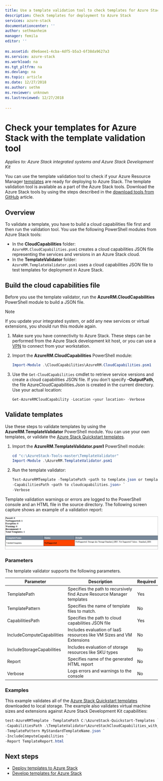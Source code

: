 ```yaml
---
title: Use a template validation tool to check templates for Azure Stack | Microsoft Docs
description: Check templates for deployment to Azure Stack
services: azure-stack
documentationcenter: ''
author: sethmanheim
manager: femila
editor: ''

ms.assetid: d9e6aee1-4cba-4df5-b5a3-6f38da9627a3
ms.service: azure-stack
ms.workload: na
ms.tgt_pltfrm: na
ms.devlang: na
ms.topic: article
ms.date: 12/27/2018
ms.author: sethm
ms.reviewer: unknown
ms.lastreviewed: 12/27/2018

---
```


# Check your templates for Azure Stack with the template validation tool

*Applies to: Azure Stack integrated systems and Azure Stack Development Kit*

You can use the template validation tool to check if your Azure Resource Manager [templates](azure-stack-arm-templates.md) are ready for deploying to Azure Stack. The template validation tool is available as a part of the Azure Stack tools. Download the Azure Stack tools by using the steps described in the [download tools from GitHub](../operator/azure-stack-powershell-download.md) article.

## Overview

To validate a template, you have to build a cloud capabilities file first and then run the validation tool. You use the following PowerShell modules from Azure Stack tools:

- In the **CloudCapabilities** folder:<br>         `AzureRM.CloudCapabilities.psm1` creates a cloud capabilities JSON file representing the services and versions in an Azure Stack cloud.
- In the **TemplateValidator** folder:<br>
`AzureRM.TemplateValidator.psm1` uses a cloud capabilities JSON file to test templates for deployment in Azure Stack.

## Build the cloud capabilities file

Before you use the template validator, run the **AzureRM.CloudCapabilities** PowerShell module to build a JSON file.

>[!NOTE]
>If you update your integrated system, or add any new services or virtual extensions, you should run this module again.

1. Make sure you have connectivity to Azure Stack. These steps can be performed from the Azure Stack development kit host, or you can use a [VPN](../asdk/asdk-connect.md#connect-to-azure-stack-with-vpn) to connect from your workstation.
2. Import the **AzureRM.CloudCapabilities** PowerShell module:

    ```powershell
    Import-Module .\CloudCapabilities\AzureRM.CloudCapabilities.psm1
    ```

3. Use the `Get-CloudCapabilities` cmdlet to retrieve service versions and create a cloud capabilities JSON file. If you don't specify **-OutputPath**, the file AzureCloudCapabilities.Json is created in the current directory. Use your actual location:

    ```powershell
    Get-AzureRMCloudCapability -Location <your location> -Verbose
    ```

## Validate templates

Use these steps to validate templates by using the **AzureRM.TemplateValidator** PowerShell module. You can use your own templates, or validate the [Azure Stack Quickstart templates](https://github.com/Azure/AzureStack-QuickStart-Templates).

1. Import the **AzureRM.TemplateValidator.psm1** PowerShell module:

    ```powershell
    cd "c:\AzureStack-Tools-master\TemplateValidator"
    Import-Module .\AzureRM.TemplateValidator.psm1
    ```

2. Run the template validator:

    ```powershell
    Test-AzureRMTemplate -TemplatePath <path to template.json or template folder> `
    -CapabilitiesPath <path to cloudcapabilities.json> `
    -Verbose
    ```

Template validation warnings or errors are logged to the PowerShell console and an HTML file in the source directory. The following screen capture shows an example of a validation report:

![Template validation report](./media/azure-stack-validate-templates/image1.png)

### Parameters

The template validator supports the following parameters.

| Parameter | Description | Required |
| ----- | -----| ----- |
| TemplatePath | Specifies the path to recursively find Azure Resource Manager templates | Yes | 
| TemplatePattern | Specifies the name of template files to match. | No |
| CapabilitiesPath | Specifies the path to cloud capabilities JSON file | Yes | 
| IncludeComputeCapabilities | Includes evaluation of IaaS resources like VM Sizes and VM Extensions | No |
| IncludeStorageCapabilities | Includes evaluation of storage resources like SKU types | No |
| Report | Specifies name of the generated HTML report | No |
| Verbose | Logs errors and warnings to the console | No|

### Examples

This example validates all of the [Azure Stack Quickstart templates](https://github.com/Azure/AzureStack-QuickStart-Templates) downloaded to local storage. The example also validates virtual machine sizes and extensions against Azure Stack Development Kit capabilities:

```powershell
test-AzureRMTemplate -TemplatePath C:\AzureStack-Quickstart-Templates `
-CapabilitiesPath .\TemplateValidator\AzureStackCloudCapabilities_with_AddOns_20170627.json `
-TemplatePattern MyStandardTemplateName.json `
-IncludeComputeCapabilities `
-Report TemplateReport.html
```

## Next steps

- [Deploy templates to Azure Stack](azure-stack-arm-templates.md)
- [Develop templates for Azure Stack](azure-stack-develop-templates.md)
